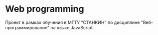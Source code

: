 # Web programming 

Проект в рамках обучения в МГТУ "СТАНКИН" по дисциплине "Веб-программирование" на языке JavaScript.
